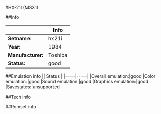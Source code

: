 #HX-21I (MSX1)

##Info

||Info|
|-----|-----|
|**Setname:**|hx21i
|**Year:**|1984
|**Manufacturer:**|Toshiba
|**Status:**|good

##Emulation info
|| Status |
|-----|-----|
|Overall emulation:|good
|Color emulation:|good
|Sound emulation:|good
|Graphics emulation:|good
|Savestates:|unsupported

##Tech info

##Romset info

<!--- START OF EDITED COMMENT DO NOT TOUCH TEXT ABOVE-->
